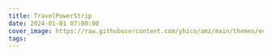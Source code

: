```yaml
---
title: TravelPowerStrip
date: 2024-01-01 07:00:00
cover_image: https://raw.githubusercontent.com/yhico/amz/main/themes/edinburgh/source/images/TravelPowerStrip/TravelPowerStrip.jpg
tags:
---
```

